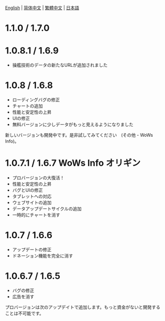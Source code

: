 [English](https://github.com/HenryQuan/WoWs-Info-Re/blob/master/log/en.md) | [简体中文](https://github.com/HenryQuan/WoWs-Info-Re/blob/master/log/zh.md) | [繁體中文](https://github.com/HenryQuan/WoWs-Info-Re/blob/master/log/zh-hant.md) | [日本語](https://github.com/HenryQuan/WoWs-Info-Re/blob/master/log/ja.md)

# 1.1.0 / 1.7.0

# 1.0.8.1 / 1.6.9
- 操艦技術のデータの新たなURLが追加されました

# 1.0.8 / 1.6.8
- ローディングバグの修正
- チャートの追加
- 性能と安定性の上昇
- UIの修正
- 無料バージョンに少しデータがもっと見えるようになりました

新しいバージョンも開発中です。是非試してみてください　(その他 - WoWs Info)。

# 1.0.7.1 / 1.6.7 WoWs Info オリギン
- プロバージョンの大復活！
- 性能と安定性の上昇
- バグとUIの修正
- タブレットへの対応
- ウェブサイトの追加
- データアップデートサイクルの追加
- 一時的にチャートを消す

# 1.0.7 / 1.6.6
- アップデートの修正
- ドネーション機能を完全に消す

# 1.0.6.7 / 1.6.5
- バグの修正
- 広告を消す

プロバージョンは次のアップデイトで追加します。もっと資金がないと開発することは不可能です。
